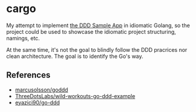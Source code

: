 # cargo

My attempt to implement [the DDD Sample App](https://github.com/citerus/dddsample-core) in idiomatic Golang, 
so the project could be used to showcase the idiomatic project structuring, namings, etc.

At the same time, it's not the goal to blindly follow the DDD pracrices nor clean architecture. The goal is to identify the Go's way.

## References

- [marcusolsson/goddd](https://github.com/marcusolsson/goddd)
- [ThreeDotsLabs/wild-workouts-go-ddd-example](https://github.com/ThreeDotsLabs/wild-workouts-go-ddd-example)
- [eyazici90/go-ddd](https://github.com/eyazici90/go-ddd/tree/master)
